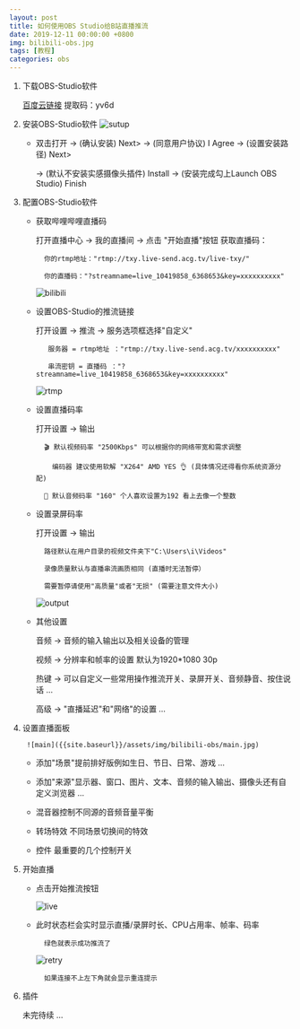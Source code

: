 ```yaml
---
layout: post
title: 如何使用OBS Studio给B站直播推流
date: 2019-12-11 00:00:00 +0800
img: bilibili-obs.jpg
tags: [教程]
categories: obs
---
```


1. 下载OBS-Studio软件
    
    <a href="https://pan.baidu.com/s/1DAcrCoRIRCrCZGnmr3lK1Q" target="_blank">百度云链接</a>   提取码：yv6d


2. 安装OBS-Studio软件
        ![sutup]({{site.baseurl}}/assets/img/bilibili-obs/setup.jpg)

  
    * 双击打开 → (确认安装) Next> → (同意用户协议) I Agree → (设置安装路径) Next> 

      → (默认不安装实感摄像头插件) Install → (安装完成勾上Launch OBS Studio) Finish 


3. 配置OBS-Studio软件

    * 获取哔哩哔哩直播码

         打开直播中心 → 我的直播间 → 点击 "开始直播"按钮 获取直播码：

            你的rtmp地址："rtmp://txy.live-send.acg.tv/live-txy/"

            你的直播码："?streamname=live_10419858_6368653&key=xxxxxxxxxx"

        ![bilibili]({{site.baseurl}}/assets/img/bilibili-obs/bilibili.jpg)        
 

   * 设置OBS-Studio的推流链接

        打开设置 → 推流 → 服务选项框选择"自定义"

            服务器 = rtmp地址 ："rtmp://txy.live-send.acg.tv/xxxxxxxxxx"

            串流密钥 = 直播码 ："?streamname=live_10419858_6368653&key=xxxxxxxxxx"

        ![rtmp]({{site.baseurl}}/assets/img/bilibili-obs/rtmp.jpg)
 

    * 设置直播码率

        打开设置 → 输出
            
            🎬 默认视频码率 "2500Kbps" 可以根据你的网络带宽和需求调整 

              编码器 建议使用软解 "X264" AMD YES 👌 (具体情况还得看你系统资源分配)

            🎤 默认音频码率 "160" 个人喜欢设置为192 看上去像一个整数

    * 设置录屏码率

        打开设置 → 输出

            路径默认在用户目录的视频文件夹下"C:\Users\i\Videos"  

            录像质量默认与直播串流画质相同 (直播时无法暂停）

            需要暂停请使用"高质量"或者"无损" (需要注意文件大小)

        ![output]({{site.baseurl}}/assets/img/bilibili-obs/output.jpg)


    * 其他设置

         音频 → 音频的输入输出以及相关设备的管理

         视频 → 分辨率和帧率的设置 默认为1920*1080 30p

         热键 → 可以自定义一些常用操作推流开关、录屏开关、音频静音、按住说话 …   

         高级 → "直播延迟"和"网络"的设置 … 

4. 设置直播面板

        ![main]({{site.baseurl}}/assets/img/bilibili-obs/main.jpg)

    * 添加"场景"提前排好版例如生日、节日、日常、游戏 …

    * 添加"来源"显示器、窗口、图片、文本、音频的输入输出、摄像头还有自定义浏览器 …

    * 混音器控制不同源的音频音量平衡

    * 转场特效 不同场景切换间的特效

    * 控件 最重要的几个控制开关

5. 开始直播

    * 点击开始推流按钮

        ![live]({{site.baseurl}}/assets/img/bilibili-obs/live.jpg)


    * 此时状态栏会实时显示直播/录屏时长、CPU占用率、帧率、码率

            绿色就表示成功推流了

        ![retry]({{site.baseurl}}/assets/img/bilibili-obs/retry.jpg)
            

            如果连接不上左下角就会显示重连提示


6. 插件

    未完待续 …